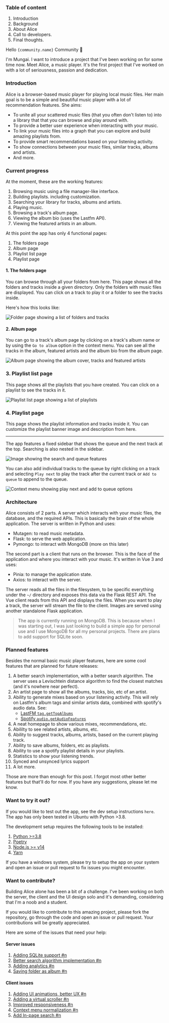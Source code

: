 ### Table of content

1. Introduction
2. Background
3. About Alice
4. Call to developers.
5. Final thoughts.

Hello `{community.name}` Community 👋

I'm Mungai. I want to introduce a project that I've been working on for some time now. Meet Alice, a music player. It's the first project that I've worked on with a lot of seriousness, passion and dedication.

### Introduction

Alice is a browser-based music player for playing local music files. Her main goal is to be a simple and beautiful music player with a lot of recommendation features. She aims:

- To unite all your scattered music files (that you often don't listen to) into a library that that you can browse and play around with.
- To provide a better user experience when interacting with your music.
- To link your music files into a graph that you can explore and build amazing playlists from.
- To provide smart recommendations based on your listening activity.
- To show connections between your music files, similar tracks, albums and artists.
- And more.

### Current progress

At the moment, these are the working features:

1. Browsing music using a file manager-like interface.
2. Building playlists. including customization.
3. Searching your library for tracks, albums and artists.
4. Playing music.
5. Browsing a track's album page.
6. Viewing the album bio (uses the Lastfm API).
7. Viewing the featured artists in an album.

At this point the app has only 4 functional pages:

1. The folders page
2. Album page
3. Playlist list page
4. Playlist page

#### 1. The folders page

You can browse through all your folders from here. This page shows all the folders and tracks inside a given directory. Only the folders with music files are displayed. You can click on a track to play it or a folder to see the tracks inside.

Here's how this looks like:

![Folder page showing a list of folders and tracks](./folder-page.png)

#### 2. Album page

You can go to a track's album page by clicking on a track's album name or by using the `Go to album` option in the context menu. You can see all the tracks in the album, featured artists and the album bio from the album page.

![Album page showing the album cover, tracks and featured artists](./album-page.png)

### 3. Playlist list page

This page shows all the playlists that you have created. You can click on a playlist to see the tracks in it.

![Playlist list page showing a list of playlists](./playlist-list-page.png)

### 4. Playlist page

This page shows the playlist information and tracks inside it. You can customize the playlist banner image and description from here.

<!-- image here -->

---

The app features a fixed sidebar that shows the queue and the next track at the top. Searching is also nested in the sidebar.

![Image showing the search and queue features](./sidebar.webp)

You can also add individual tracks to the queue by right clicking on a track and selecting `Play next` to play the track after the current track or `Add to queue` to append to the queue.

![Context menu showing play next and add to queue options](./context-menu.png)

### Architecture

Alice consists of 2 parts. A server which interacts with your music files, the database, and the required APIs. This is basically the brain of the whole application. The server is written in Python and uses:

- Mutagen: to read music metadata.
- Flask: to serve the web application.
- Pymongo: to interact with MongoDB (more on this later)

The second part is a client that runs on the browser. This is the face of the application and where you interact with your music. It's written in Vue 3 and uses:

- Pinia: to manage the application state.
- Axios: to interact with the server.

The server reads all the files in the filesystem, to be specific everything under the `~/` directory and exposes this data via the Flask REST API. The Vue client reads from this API and displays the files. When you want to play a track, the server will stream the file to the client. Images are served using another standalone Flask application.

> The app is currently running on MongoDB. This is because when I was starting out, I was just looking to build a simple app for personal use and I use MongoDB for all my personal projects. There are plans to add support for SQLite soon.

### Planned features

Besides the normal basic music player features, here are some cool features that are planned for future releases:

1. A better search implementation, with a better search algorithm. The server uses a Levischtein distance algorithm to find the closest matches (and it's nowhere near perfect).
2. An artist page to show all the albums, tracks, bio, etc of an artist.
3. Ability to generate mixes based on your listening activity.
   <!--  -->
   This will rely on Lastfm's album tags and similar artists data, combined with spotify's audio data. See:
   - [LastFM `tag.getTopAlbums`](https://www.last.fm/api/show/tag.getTopAlbums)
   - [Spotify `audio.getAudioFeatures`](https://developer.spotify.com/web-api/get-audio-features/)
4. A neat homepage to show various mixes, recommendations, etc.
5. Abililty to see related artists, albums, etc.
6. Ability to suggest tracks, albums, artists, based on the current playing track.
7. Ability to save albums, folders, etc as playlists.
8. Ability to use a spotify playlist details in your playlists.
9. Statistics to show your listening trends.
10. Synced and unsynced lyrics support
11. A lot more.

Those are more than enough for this post. I forgot most other better features but that'll do for now. If you have any suggestions, please let me know.

### Want to try it out?

If you would like to test out the app, see the dev setup instructions `here`. The app has only been tested in Ubuntu with Python >3.8.

The development setup requires the following tools to be installed:

1. [Python >=3.8](https://www.python.org/downloads/)
2. [Poetry](https://python-poetry.org/)
3. [Node.js >= v14](https://nodejs.org/)
4. [Yarn](https://yarnpkg.com/)

If you have a windows system, please try to setup the app on your system and open an issue or pull request to fix issues you might encounter.

### Want to contribute?

Building Alice alone has been a bit of a challenge. I've been working on both the server, the client and the UI design solo and it's demanding, considering that I'm a noob and a student.

If you would like to contribute to this amazing project, please fork the repository, go through the code and open an issue or pull request. Your contributions will be greatly appreciated.

Here are some of the issues that need your help:

#### Server issues

1. [Adding SQLite support #n]()
2. [Better search algorithm implementation #n]()
3. [Adding analytics #n]()
4. [Saving folder as album #n]()

#### Client issues

1. [Adding UI animations, better UX #n]()
2. [Adding a virtual scroller #n]()
3. [Improved responsiveness #n]()
4. [Context menu normalization #n]()
5. [Add In-page search #n]()
